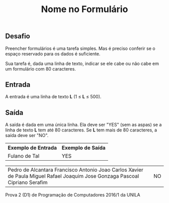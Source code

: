 <header>
	<h1 id="page-title">Nome no Formulário</h1>
</header>
<main>
	<h2>Desafio</h2>
	<p>
		Preencher formulários é uma tarefa simples. Mas é preciso conferir se o espaço reservado para os dados é suficiente.
	</p>
	<p>
		Sua tarefa é, dada uma linha de texto, indicar se ele cabe ou não cabe em um formulário com 80 caracteres.
	</p>
	<h2>Entrada</h2>
	<p>
		A entrada é uma linha de texto <strong>L</strong> (1 ≤ <strong>L</strong> ≤ 500).
	</p>
	<h2>Saída</h2>
	<p>
		A saída é dada em uma única linha. Ela deve ser "YES" (sem as aspas) se a linha de texto <strong>L</strong> tem até 80 caracteres. Se <strong>L</strong> tem mais de 80 caracteres, a saída deve ser "NO".
	</p>
	<table>
		<tr>
			<th>Exemplo de Entrada</th>
			<th>Exemplo de Saída</th>
		</tr>
		<tr>
			<td>Fulano de Tal</td>
			<td>YES</td>
		</tr>
	</table>
	<table>
		<tr>
			<td>Pedro de Alcantara Francisco Antonio Joao Carlos Xavier de Paula Miguel Rafael Joaquim Jose Gonzaga Pascoal Cipriano Serafim</td>
			<td>NO</td>
		</tr>
	</table>
	<p>
		Prova 2 (D1) de Programação de Computadores 2016/1 da UNILA
	</p>
</main>